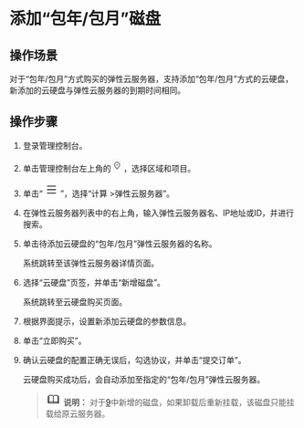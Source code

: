 # 添加“包年/包月”磁盘<a name="ecs_03_0303"></a>

## 操作场景<a name="section10310145315202"></a>

对于“包年/包月”方式购买的弹性云服务器，支持添加“包年/包月”方式的云硬盘，新添加的云硬盘与弹性云服务器的到期时间相同。

## 操作步骤<a name="section953014616212"></a>

1.  登录管理控制台。
2.  单击管理控制台左上角的![](figures/icon-region.png)，选择区域和项目。
3.  单击“![](figures/service-list.jpg)”，选择“计算 \>弹性云服务器”。
4.  在弹性云服务器列表中的右上角，输入弹性云服务器名、IP地址或ID，并进行搜索。
5.  单击待添加云硬盘的“包年/包月”弹性云服务器的名称。

    系统跳转至该弹性云服务器详情页面。

6.  选择“云硬盘”页签，并单击“新增磁盘”。

    系统跳转至云硬盘购买页面。

7.  根据界面提示，设置新添加云硬盘的参数信息。
8.  单击“立即购买”。
9.  <a name="li1314575918314"></a>确认云硬盘的配置正确无误后，勾选协议，并单击“提交订单”。

    云硬盘购买成功后，会自动添加至指定的“包年/包月”弹性云服务器。

    >![](public_sys-resources/icon-note.gif) **说明：** 
    >对于[9](#li1314575918314)中新增的磁盘，如果卸载后重新挂载，该磁盘只能挂载给原云服务器。


